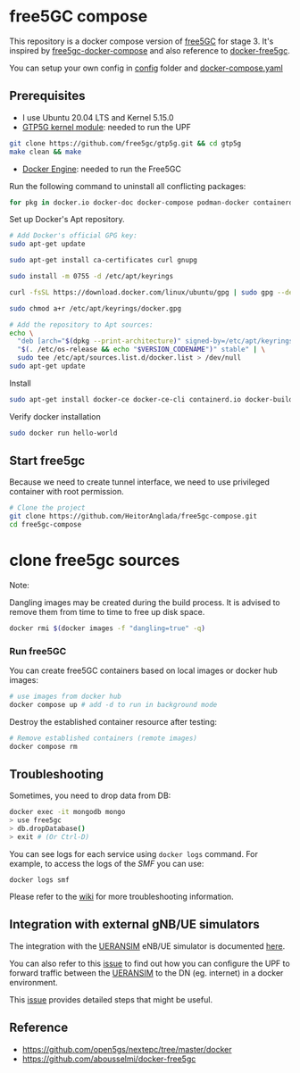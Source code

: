 # free5GC compose

This repository is a docker compose version of [free5GC](https://github.com/free5gc/free5gc) for stage 3. It's inspired by [free5gc-docker-compose](https://github.com/calee0219/free5gc-docker-compose) and also reference to [docker-free5gc](https://github.com/abousselmi/docker-free5gc).

You can setup your own config in [config](./config) folder and [docker-compose.yaml](docker-compose.yaml)

## Prerequisites

- I use Ubuntu 20.04 LTS and Kernel 5.15.0
- [GTP5G kernel module](https://github.com/free5gc/gtp5g): needed to run the UPF
  
```bash
git clone https://github.com/free5gc/gtp5g.git && cd gtp5g
make clean && make
```

- [Docker Engine](https://docs.docker.com/engine/install): needed to run the Free5GC 

Run the following command to uninstall all conflicting packages:

```bash
for pkg in docker.io docker-doc docker-compose podman-docker containerd runc; do sudo apt-get remove $pkg; done
```

Set up Docker's Apt repository.

```bash
# Add Docker's official GPG key:
sudo apt-get update
```
```bash
sudo apt-get install ca-certificates curl gnupg
```

```bash
sudo install -m 0755 -d /etc/apt/keyrings

```

```bash
curl -fsSL https://download.docker.com/linux/ubuntu/gpg | sudo gpg --dearmor -o /etc/apt/keyrings/docker.gpg
```

```bash
sudo chmod a+r /etc/apt/keyrings/docker.gpg
```

```bash
# Add the repository to Apt sources:
echo \
  "deb [arch="$(dpkg --print-architecture)" signed-by=/etc/apt/keyrings/docker.gpg] https://download.docker.com/linux/ubuntu \
  "$(. /etc/os-release && echo "$VERSION_CODENAME")" stable" | \
  sudo tee /etc/apt/sources.list.d/docker.list > /dev/null
sudo apt-get update
```

Install
```bash
sudo apt-get install docker-ce docker-ce-cli containerd.io docker-buildx-plugin docker-compose-plugin
```
Verify docker installation
```bash
sudo docker run hello-world
```

## Start free5gc

Because we need to create tunnel interface, we need to use privileged container with root permission.


```bash
# Clone the project
git clone https://github.com/HeitorAnglada/free5gc-compose.git
cd free5gc-compose
```
# clone free5gc sources

Note:

Dangling images may be created during the build process. It is advised to remove them from time to time to free up disk space.

```bash
docker rmi $(docker images -f "dangling=true" -q)
```

### Run free5GC

You can create free5GC containers based on local images or docker hub images:

```bash
# use images from docker hub
docker compose up # add -d to run in background mode
```

Destroy the established container resource after testing:

```bash
# Remove established containers (remote images)
docker compose rm
```

## Troubleshooting

Sometimes, you need to drop data from DB:

```bash
docker exec -it mongodb mongo
> use free5gc
> db.dropDatabase()
> exit # (Or Ctrl-D)
```

You can see logs for each service using `docker logs` command. For example, to access the logs of the *SMF* you can use:

```console
docker logs smf
```

Please refer to the [wiki](https://github.com/free5gc/free5gc/wiki) for more troubleshooting information.

## Integration with external gNB/UE simulators

The integration with the [UERANSIM](https://github.com/aligungr/UERANSIM) eNB/UE simulator is documented [here](https://www.free5gc.org/installations/stage-3-sim-install/). 

You can also refer to this [issue](https://github.com/free5gc/free5gc-compose/issues/26) to find out how you can configure the UPF to forward traffic between the [UERANSIM](https://github.com/aligungr/UERANSIM) to the DN (eg. internet) in a docker environment.

This [issue](https://github.com/free5gc/free5gc-compose/issues/28) provides detailed steps that might be useful.

## Reference
- https://github.com/open5gs/nextepc/tree/master/docker
- https://github.com/abousselmi/docker-free5gc
